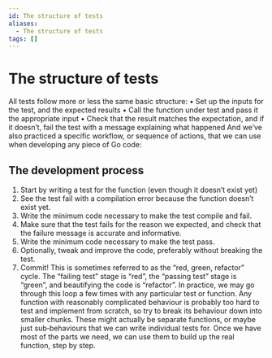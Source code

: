 ```yaml
---
id: The structure of tests
aliases:
  - The structure of tests
tags: []
---
```


# The structure of tests

All tests follow more or less the same basic structure:
• Set up the inputs for the test, and the expected results
• Call the function under test and pass it the appropriate input
• Check that the result matches the expectation, and if it doesn’t, fail the test with a
message explaining what happened And we’ve also practiced a specific workflow, or sequence
of actions, that we can use when developing any piece of Go code:

## The development process

1. Start by writing a test for the function (even though it doesn’t exist yet)
2. See the test fail with a compilation error because the function doesn’t exist yet.
3. Write the minimum code necessary to make the test compile and fail.
4. Make sure that the test fails for the reason we expected, and check that the failure
message is accurate and informative.
5. Write the minimum code necessary to make the test pass.
6. Optionally, tweak and improve the code, preferably without breaking the test.
7. Commit!
This is sometimes referred to as the “red, green, refactor” cycle. The “failing test” stage
is “red”, the “passing test” stage is “green”, and beautifying the code is “refactor”. In
practice, we may go through this loop a few times with any particular test or function.
Any function with reasonably complicated behaviour is probably too hard to test and
implement from scratch, so try to break its behaviour down into smaller chunks. These
might actually be separate functions, or maybe just sub‐behaviours that we can write
individual tests for. Once we have most of the parts we need, we can use them to build
up the real function, step by step.

